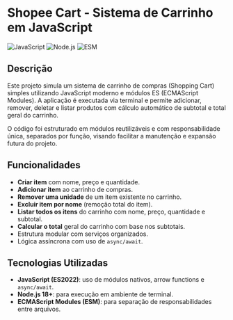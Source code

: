 # Shopee Cart - Sistema de Carrinho em JavaScript

![JavaScript](https://img.shields.io/badge/JavaScript-ES2022-yellow?style=flat-square&logo=javascript)
![Node.js](https://img.shields.io/badge/Node.js-18.x-green?style=flat-square&logo=node.js)
![ESM](https://img.shields.io/badge/Module-ESM-blue?style=flat-square&logo=ecmascript)

## Descrição

Este projeto simula um sistema de carrinho de compras (Shopping Cart) simples utilizando JavaScript moderno e módulos ES (ECMAScript Modules). A aplicação é executada via terminal e permite adicionar, remover, deletar e listar produtos com cálculo automático de subtotal e total geral do carrinho.

O código foi estruturado em módulos reutilizáveis e com responsabilidade única, separados por função, visando facilitar a manutenção e expansão futura do projeto.

## Funcionalidades

- **Criar item** com nome, preço e quantidade.
- **Adicionar item** ao carrinho de compras.
- **Remover uma unidade** de um item existente no carrinho.
- **Excluir item por nome** (remoção total do item).
- **Listar todos os itens** do carrinho com nome, preço, quantidade e subtotal.
- **Calcular o total** geral do carrinho com base nos subtotais.
- Estrutura modular com serviços organizados.
- Lógica assíncrona com uso de `async/await`.

## Tecnologias Utilizadas

- **JavaScript (ES2022)**: uso de módulos nativos, arrow functions e `async/await`.
- **Node.js 18+**: para execução em ambiente de terminal.
- **ECMAScript Modules (ESM)**: para separação de responsabilidades entre arquivos.

